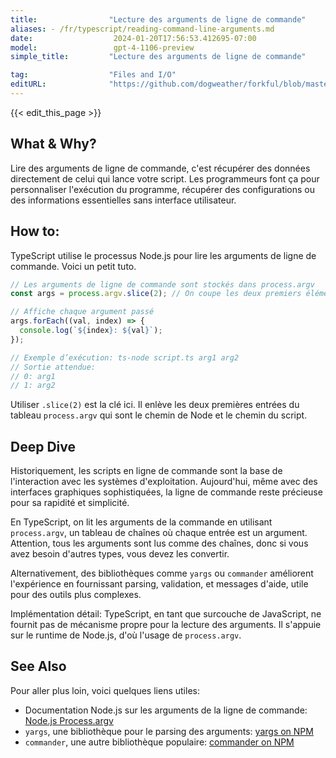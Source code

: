 ```yaml
---
title:                "Lecture des arguments de ligne de commande"
aliases: - /fr/typescript/reading-command-line-arguments.md
date:                  2024-01-20T17:56:53.412695-07:00
model:                 gpt-4-1106-preview
simple_title:         "Lecture des arguments de ligne de commande"

tag:                  "Files and I/O"
editURL:              "https://github.com/dogweather/forkful/blob/master/content/fr/typescript/reading-command-line-arguments.md"
---
```


{{< edit_this_page >}}

## What & Why?
Lire des arguments de ligne de commande, c'est récupérer des données directement de celui qui lance votre script. Les programmeurs font ça pour personnaliser l'exécution du programme, récupérer des configurations ou des informations essentielles sans interface utilisateur.

## How to:
TypeScript utilise le processus Node.js pour lire les arguments de ligne de commande. Voici un petit tuto.

```typescript
// Les arguments de ligne de commande sont stockés dans process.argv
const args = process.argv.slice(2); // On coupe les deux premiers éléments

// Affiche chaque argument passé
args.forEach((val, index) => {
  console.log(`${index}: ${val}`);
});

// Exemple d’exécution: ts-node script.ts arg1 arg2
// Sortie attendue:
// 0: arg1
// 1: arg2
```

Utiliser `.slice(2)` est la clé ici. Il enlève les deux premières entrées du tableau `process.argv` qui sont le chemin de Node et le chemin du script.

## Deep Dive
Historiquement, les scripts en ligne de commande sont la base de l'interaction avec les systèmes d'exploitation. Aujourd'hui, même avec des interfaces graphiques sophistiquées, la ligne de commande reste précieuse pour sa rapidité et simplicité.

En TypeScript, on lit les arguments de la commande en utilisant `process.argv`, un tableau de chaînes où chaque entrée est un argument. Attention, tous les arguments sont lus comme des chaînes, donc si vous avez besoin d'autres types, vous devez les convertir.

Alternativement, des bibliothèques comme `yargs` ou `commander` améliorent l'expérience en fournissant parsing, validation, et messages d'aide, utile pour des outils plus complexes.

Implémentation détail: TypeScript, en tant que surcouche de JavaScript, ne fournit pas de mécanisme propre pour la lecture des arguments. Il s'appuie sur le runtime de Node.js, d'où l'usage de `process.argv`.

## See Also
Pour aller plus loin, voici quelques liens utiles:

- Documentation Node.js sur les arguments de la ligne de commande: [Node.js Process.argv](https://nodejs.org/docs/latest/api/process.html#process_process_argv)
- `yargs`, une bibliothèque pour le parsing des arguments: [yargs on NPM](https://www.npmjs.com/package/yargs)
- `commander`, une autre bibliothèque populaire: [commander on NPM](https://www.npmjs.com/package/commander)
